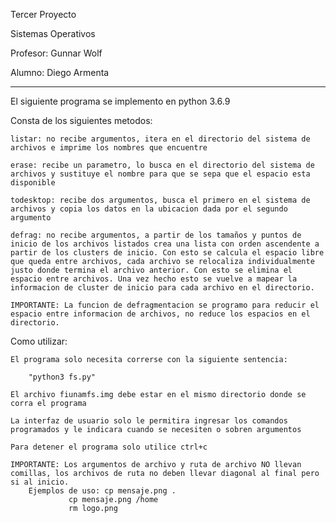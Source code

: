 Tercer Proyecto

Sistemas Operativos

Profesor: Gunnar Wolf

Alumno: Diego Armenta

-----------------------------
El siguiente programa se implemento en python 3.6.9

Consta de los siguientes metodos:

	listar: no recibe argumentos, itera en el directorio del sistema de archivos e imprime los nombres que encuentre

	erase: recibe un parametro, lo busca en el directorio del sistema de archivos y sustituye el nombre para que se sepa que el espacio esta disponible

	todesktop: recibe dos argumentos, busca el primero en el sistema de archivos y copia los datos en la ubicacion dada por el segundo argumento

	defrag: no recibe argumentos, a partir de los tamaños y puntos de inicio de los archivos listados crea una lista con orden ascendente a partir de los clusters de inicio. Con esto se calcula el espacio libre que queda entre archivos, cada archivo se relocaliza individualmente justo donde termina el archivo anterior. Con esto se elimina el espacio entre archivos. Una vez hecho esto se vuelve a mapear la informacion de cluster de inicio para cada archivo en el directorio.

	IMPORTANTE: La funcion de defragmentacion se programo para reducir el espacio entre informacion de archivos, no reduce los espacios en el directorio.

Como utilizar:

	El programa solo necesita correrse con la siguiente sentencia:
	
		"python3 fs.py"

	El archivo fiunamfs.img debe estar en el mismo directorio donde se corra el programa

	La interfaz de usuario solo le permitira ingresar los comandos programados y le indicara cuando se necesiten o sobren argumentos

	Para detener el programa solo utilice ctrl+c

	IMPORTANTE: Los argumentos de archivo y ruta de archivo NO llevan comillas, los archivos de ruta no deben llevar diagonal al final pero si al inicio.
		Ejemplos de uso: cp mensaje.png .
				 cp mensaje.png /home
				 rm logo.png



